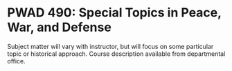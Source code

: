# PWAD 490: Special Topics in Peace, War, and Defense

Subject matter will vary with instructor, but will focus on some particular topic or historical approach. Course description available from departmental office.